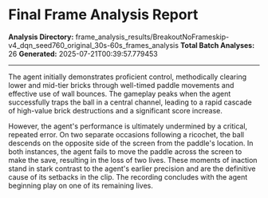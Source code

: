 # Final Frame Analysis Report

**Analysis Directory:** frame_analysis_results/BreakoutNoFrameskip-v4_dqn_seed760_original_30s-60s_frames_analysis
**Total Batch Analyses:** 26
**Generated:** 2025-07-21T00:39:57.779453

---

The agent initially demonstrates proficient control, methodically clearing lower and mid-tier bricks through well-timed paddle movements and effective use of wall bounces. The gameplay peaks when the agent successfully traps the ball in a central channel, leading to a rapid cascade of high-value brick destructions and a significant score increase.

However, the agent's performance is ultimately undermined by a critical, repeated error. On two separate occasions following a ricochet, the ball descends on the opposite side of the screen from the paddle's location. In both instances, the agent fails to move the paddle across the screen to make the save, resulting in the loss of two lives. These moments of inaction stand in stark contrast to the agent's earlier precision and are the definitive cause of its setbacks in the clip. The recording concludes with the agent beginning play on one of its remaining lives.
